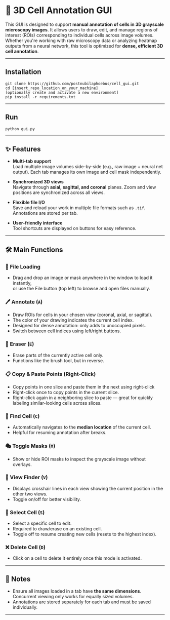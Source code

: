 # 🧬 3D Cell Annotation GUI

This GUI is designed to support **manual annotation of cells in 3D grayscale microscopy images**. It allows users to draw, edit, and manage regions of interest (ROIs) corresponding to individual cells across image volumes. Whether you're working with raw microscopy data or analyzing heatmap outputs from a neural network, this tool is optimized for **dense, efficient 3D cell annotation**.

---

## Installation
```git clone https://github.com/postnubilaphoebus/cell_gui.git``` <br>
```cd [insert_repo_location_on_your_machine] ``` <br>
```[optionally create and activate a new environment]``` <br>
```pip install -r requirements.txt```

---

## Run

``` python gui.py ```

---

## ✨ Features

- **Multi-tab support**  
  Load multiple image volumes side-by-side (e.g., raw image + neural net output). Each tab manages its own image and cell mask independently.

- **Synchronized 3D views**  
  Navigate through **axial, sagittal, and coronal** planes. Zoom and view positions are synchronized across all views.

- **Flexible file I/O**  
  Save and reload your work in multiple file formats such as `.tif`. Annotations are stored per tab.

- **User-friendly interface**  
  Tool shortcuts are displayed on buttons for easy reference.

---

## 🛠️ Main Functions

### 📂 File Loading
- Drag and drop an image or mask anywhere in the window to load it instantly,  <br>
  or use the File button (top left) to browse and open files manually.


### 🖊️ Annotate (`A`)
- Draw ROIs for cells in your chosen view (coronal, axial, or sagittal).
- The color of your drawing indicates the current cell index.
- Designed for dense annotation: only adds to unoccupied pixels.
- Switch between cell indices using left/right buttons.

### 🧽 Eraser (`E`)
- Erase parts of the currently active cell only.
- Functions like the brush tool, but in reverse.

### 📋 Copy & Paste Points (Right-Click)
- Copy points in one slice and paste them in the next using right-click
- Right-click once to copy points in the current slice.
- Right-click again in a neighboring slice to paste — great for quickly labeling similar-looking cells across slices.

### 🎯 Find Cell (`C`)
- Automatically navigates to the **median location** of the current cell.
- Helpful for resuming annotation after breaks.

### 🎭 Toggle Masks (`M`)
- Show or hide ROI masks to inspect the grayscale image without overlays.

### 🧭 View Finder (`V`)
- Displays crosshair lines in each view showing the current position in the other two views.
- Toggle on/off for better visibility.

### 🔎 Select Cell (`S`)
- Select a specific cell to edit.
- Required to draw/erase on an existing cell.
- Toggle off to resume creating new cells (resets to the highest index).

### ❌ Delete Cell (`D`)
- Click on a cell to delete it entirely once this mode is activated.

---

## 🧠 Notes

- Ensure all images loaded in a tab have **the same dimensions**. Concurrent viewing only works for equally sized volumes.
- Annotations are stored separately for each tab and must be saved individually.

---
